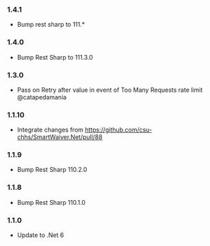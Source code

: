 ### 1.4.1
- Bump rest sharp to 111.*

### 1.4.0
- Bump Rest Sharp to 111.3.0

### 1.3.0
- Pass on Retry after value in event of Too Many Requests rate limit @catapedamania

### 1.1.10
- Integrate changes from https://github.com/csu-chhs/SmartWaiver.Net/pull/88

### 1.1.9
- Bump Rest Sharp 110.2.0

### 1.1.8
- Bump Rest Sharp 110.1.0

### 1.1.0

- Update to .Net 6
